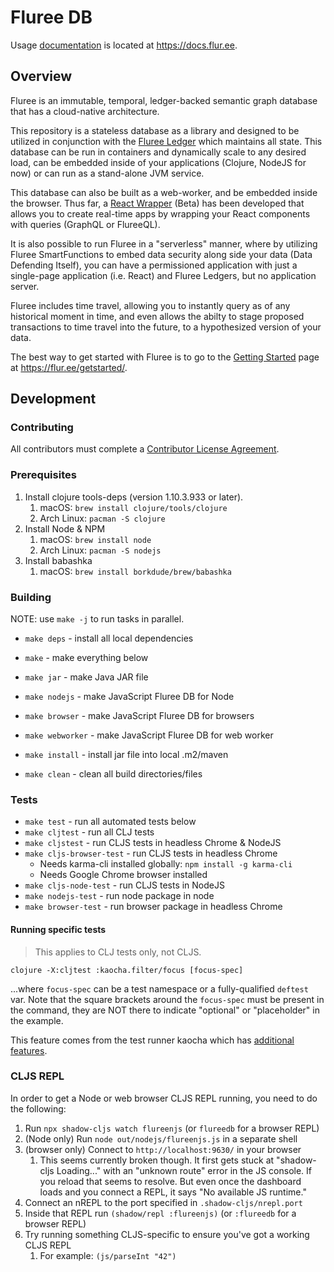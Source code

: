 # Fluree DB

Usage [documentation](https://docs.flur.ee) is located at https://docs.flur.ee.

## Overview

Fluree is an immutable, temporal, ledger-backed semantic graph database that has a cloud-native architecture.

This repository is a stateless database as a library and designed to be utilized in conjunction with the
[Fluree Ledger](https://github.com/fluree/ledger) which maintains all state. This database
can be run in containers and dynamically scale to any desired load, can be embedded inside
of your applications (Clojure, NodeJS for now) or can run as a stand-alone JVM service.

This database can also be built as a web-worker, and be embedded inside the browser. Thus
far, a [React Wrapper](https://github.com/fluree/fluree-react) (Beta) has been developed that allows
you to create real-time apps by wrapping your React components with queries (GraphQL or FlureeQL).

It is also possible to run Fluree in a "serverless" manner, where by utilizing Fluree SmartFunctions
to embed data security along side your data (Data Defending Itself), you can have a permissioned
application with just a single-page application (i.e. React) and Fluree Ledgers, but no application server.

Fluree includes time travel, allowing you to instantly query as of any historical moment in time,
and even allows the abilty to stage proposed transactions to time travel into the future, to a hypothesized version
of your data.

The best way to get started with Fluree is to go to the [Getting Started](https://flur.ee/getstarted/) page
at https://flur.ee/getstarted/.

## Development

### Contributing

All contributors must complete a [Contributor License Agreement](https://cla-assistant.io/fluree/).

### Prerequisites

1. Install clojure tools-deps (version 1.10.3.933 or later).
   1. macOS: `brew install clojure/tools/clojure`
   2. Arch Linux: `pacman -S clojure`
2. Install Node & NPM
   1. macOS: `brew install node`
   2. Arch Linux: `pacman -S nodejs`
3. Install babashka
   1. macOS: `brew install borkdude/brew/babashka`

### Building

NOTE: use `make -j` to run tasks in parallel.

* `make deps` - install all local dependencies
* `make` - make everything below
* `make jar` - make Java JAR file
* `make nodejs` - make JavaScript Fluree DB for Node
* `make browser` - make JavaScript Fluree DB for browsers
* `make webworker` - make JavaScript Fluree DB for web worker

* `make install` - install jar file into local .m2/maven
* `make clean` - clean all build directories/files

### Tests

* `make test` - run all automated tests below
* `make cljtest` - run all CLJ tests
* `make cljstest` - run CLJS tests in headless Chrome & NodeJS
* `make cljs-browser-test` - run CLJS tests in headless Chrome
    * Needs karma-cli installed globally: `npm install -g karma-cli`
    * Needs Google Chrome browser installed
* `make cljs-node-test` - run CLJS tests in NodeJS
* `make nodejs-test` - run node package in node
* `make browser-test` - run browser package in headless Chrome

#### Running specific tests

> This applies to CLJ tests only, not CLJS.

`clojure -X:cljtest :kaocha.filter/focus [focus-spec]`

...where `focus-spec` can be a test namespace or a fully-qualified `deftest`
var. Note that the square brackets around the `focus-spec` must be present in
the command, they are NOT there to indicate "optional" or "placeholder" in the
example.

This feature comes from the test runner kaocha which has
[additional features](https://cljdoc.org/d/lambdaisland/kaocha/1.77.1236/doc/6-focusing-and-skipping).

### CLJS REPL

In order to get a Node or web browser CLJS REPL running, you need to do the
following:

1. Run `npx shadow-cljs watch flureenjs` (or `flureedb` for a browser REPL)
2. (Node only) Run `node out/nodejs/flureenjs.js` in a separate shell
3. (browser only) Connect to `http://localhost:9630/` in your browser 
    1. This seems currently broken though. It first gets stuck at
       "shadow-cljs Loading..." with an "unknown route" error in the JS console.
       If you reload that seems to resolve. But even once the dashboard loads
       and you connect a REPL, it says "No available JS runtime."
4. Connect an nREPL to the port specified in `.shadow-cljs/nrepl.port`
5. Inside that REPL run `(shadow/repl :flureenjs)` (or `:flureedb` for a browser
   REPL)
6. Try running something CLJS-specific to ensure you've got a working CLJS REPL
    1. For example: `(js/parseInt "42")`
